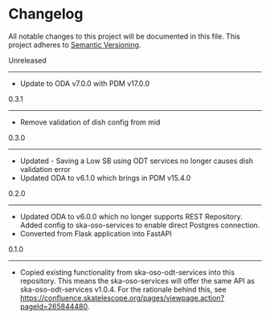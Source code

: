 Changelog
==========

All notable changes to this project will be documented in this file.
This project adheres to [Semantic Versioning](http://semver.org/).

Unreleased
**********
* Update to ODA v7.0.0 with PDM v17.0.0

0.3.1
**********
* Remove validation of dish config from mid

0.3.0
**********
* Updated - Saving a Low SB using ODT services no longer causes dish validation error
* Updated ODA to v6.1.0 which brings in PDM v15.4.0

0.2.0

***********

* Updated ODA to v6.0.0 which no longer supports REST Repository. Added config to ska-oso-services to enable direct Postgres connection.
* Converted from Flask application into FastAPI

0.1.0

*****

* Copied existing functionality from ska-oso-odt-services into this repository. This means the ska-oso-services will offer the same API as ska-oso-odt-services v1.0.4. For the rationale behind this, see https://confluence.skatelescope.org/pages/viewpage.action?pageId=265844480.